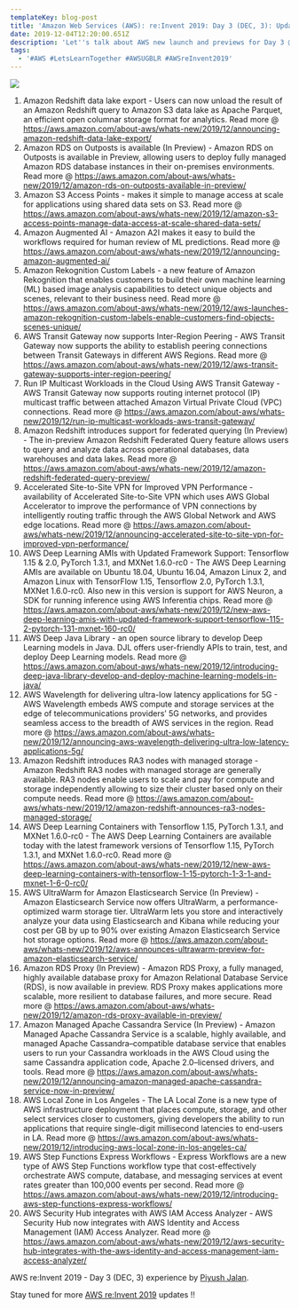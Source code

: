 ```yaml
---
templateKey: blog-post
title: 'Amazon Web Services (AWS): re:Invent 2019: Day 3 (DEC, 3): Updates - II'
date: 2019-12-04T12:20:00.651Z
description: 'Let''s talk about AWS new launch and previews for Day 3 @ AWS re:Invent 2019:'
tags:
  - '#AWS #LetsLearnTogether #AWSUGBLR #AWSreInvent2019'
---
```



![](/img/img_20191203_082339-2-.jpg)

1. Amazon Redshift data lake export - Users can now unload the result of an Amazon Redshift query to Amazon S3 data lake as Apache Parquet, an efficient open columnar storage format for analytics. Read more @ <https://aws.amazon.com/about-aws/whats-new/2019/12/announcing-amazon-redshift-data-lake-export/>
2. Amazon RDS on Outposts is available (In Preview) - Amazon RDS on Outposts is available in Preview, allowing users to deploy fully managed Amazon RDS database instances in their on-premises environments. Read more @ <https://aws.amazon.com/about-aws/whats-new/2019/12/amazon-rds-on-outposts-available-in-preview/>
3. Amazon S3 Access Points - makes it simple to manage access at scale for applications using shared data sets on S3. Read more @ <https://aws.amazon.com/about-aws/whats-new/2019/12/amazon-s3-access-points-manage-data-access-at-scale-shared-data-sets/>
4. Amazon Augmented AI - Amazon A2I makes it easy to build the workflows required for human review of ML predictions. Read more @ <https://aws.amazon.com/about-aws/whats-new/2019/12/announcing-amazon-augmented-ai/>
5. Amazon Rekognition Custom Labels - a new feature of Amazon Rekognition that enables customers to build their own machine learning (ML) based image analysis capabilities to detect unique objects and scenes, relevant to their business need. Read more @ <https://aws.amazon.com/about-aws/whats-new/2019/12/aws-launches-amazon-rekognition-custom-labels-enable-customers-find-objects-scenes-unique/>
6. AWS Transit Gateway now supports Inter-Region Peering - AWS Transit Gateway now supports the ability to establish peering connections between Transit Gateways in different AWS Regions. Read more @ <https://aws.amazon.com/about-aws/whats-new/2019/12/aws-transit-gateway-supports-inter-region-peering/>
7. Run IP Multicast Workloads in the Cloud Using AWS Transit Gateway - AWS Transit Gateway now supports routing internet protocol (IP) multicast traffic between attached Amazon Virtual Private Cloud (VPC) connections. Read more @ <https://aws.amazon.com/about-aws/whats-new/2019/12/run-ip-multicast-workloads-aws-transit-gateway/>
8. Amazon Redshift introduces support for federated querying (In Preview) - The in-preview Amazon Redshift Federated Query feature allows users to query and analyze data across operational databases, data warehouses and data lakes. Read more @ <https://aws.amazon.com/about-aws/whats-new/2019/12/amazon-redshift-federated-query-preview/>
9. Accelerated Site-to-Site VPN for Improved VPN Performance
   -availability of Accelerated Site-to-Site VPN which uses AWS Global Accelerator to improve the performance of VPN connections by intelligently routing traffic through the AWS Global Network and AWS edge locations. Read more @ <https://aws.amazon.com/about-aws/whats-new/2019/12/announcing-accelerated-site-to-site-vpn-for-improved-vpn-performance/>
10. AWS Deep Learning AMIs with Updated Framework Support: Tensorflow 1.15 & 2.0, PyTorch 1.3.1, and MXNet 1.6.0-rc0 - The AWS Deep Learning AMIs are available on Ubuntu 18.04, Ubuntu 16.04, Amazon Linux 2, and Amazon Linux with TensorFlow 1.15, Tensorflow 2.0, PyTorch 1.3.1, MXNet 1.6.0-rc0. Also new in this version is support for AWS Neuron, a SDK for running inference using AWS Inferentia chips.  Read more @ <https://aws.amazon.com/about-aws/whats-new/2019/12/new-aws-deep-learning-amis-with-updated-framework-support-tensorflow-115-2-pytorch-131-mxnet-160-rc0/>
11. AWS Deep Java Library - an open source library to develop Deep Learning models in Java. DJL offers user-friendly APIs to train, test, and deploy Deep Learning models. Read more @ <https://aws.amazon.com/about-aws/whats-new/2019/12/introducing-deep-java-library-develop-and-deploy-machine-learning-models-in-java/>
12. AWS Wavelength for delivering ultra-low latency applications for 5G - AWS Wavelength embeds AWS compute and storage services at the edge of telecommunications providers’ 5G networks, and provides seamless access to the breadth of AWS services in the region. Read more @ <https://aws.amazon.com/about-aws/whats-new/2019/12/announcing-aws-wavelength-delivering-ultra-low-latency-applications-5g/>
13. Amazon Redshift introduces RA3 nodes with managed storage - Amazon Redshift RA3 nodes with managed storage are generally available. RA3 nodes enable users to scale and pay for compute and storage independently allowing to size their cluster based only on their compute needs. Read more @ <https://aws.amazon.com/about-aws/whats-new/2019/12/amazon-redshift-announces-ra3-nodes-managed-storage/>
14. AWS Deep Learning Containers with Tensorflow 1.15, PyTorch 1.3.1, and MXNet 1.6.0-rc0 - The AWS Deep Learning Containers are available today with the latest framework versions of Tensorflow 1.15, PyTorch 1.3.1, and MXNet 1.6.0-rc0. Read more @ <https://aws.amazon.com/about-aws/whats-new/2019/12/new-aws-deep-learning-containers-with-tensorflow-1-15-pytorch-1-3-1-and-mxnet-1-6-0-rc0/>
15. AWS UltraWarm for Amazon Elasticsearch Service (In Preview) - Amazon Elasticsearch Service now offers UltraWarm, a performance-optimized warm storage tier. UltraWarm lets you store and interactively analyze your data using Elasticsearch and Kibana while reducing your cost per GB by up to 90% over existing Amazon Elasticsearch Service hot storage options. Read more @ <https://aws.amazon.com/about-aws/whats-new/2019/12/aws-announces-ultrawarm-preview-for-amazon-elasticsearch-service/>
16. Amazon RDS Proxy (In Preview) - Amazon RDS Proxy, a fully managed, highly available database proxy for Amazon Relational Database Service (RDS), is now available in preview. RDS Proxy makes applications more scalable, more resilient to database failures, and more secure. Read more @ <https://aws.amazon.com/about-aws/whats-new/2019/12/amazon-rds-proxy-available-in-preview/>
17. Amazon Managed Apache Cassandra Service (In Preview) - Amazon Managed Apache Cassandra Service is a scalable, highly available, and managed Apache Cassandra–compatible database service that enables users to run your Cassandra workloads in the AWS Cloud using the same Cassandra application code, Apache 2.0–licensed drivers, and tools. Read more @ <https://aws.amazon.com/about-aws/whats-new/2019/12/announcing-amazon-managed-apache-cassandra-service-now-in-preview/>
18. AWS Local Zone in Los Angeles - The LA Local Zone is a new type of AWS infrastructure deployment that places compute, storage, and other select services closer to customers, giving developers the ability to run applications that require single-digit millisecond latencies to end-users in LA. Read more @ <https://aws.amazon.com/about-aws/whats-new/2019/12/introducing-aws-local-zone-in-los-angeles-ca/>
19. AWS Step Functions Express Workflows - Express Workflows are a new type of AWS Step Functions workflow type that cost-effectively orchestrate AWS compute, database, and messaging services at event rates greater than 100,000 events per second. Read more @ <https://aws.amazon.com/about-aws/whats-new/2019/12/introducing-aws-step-functions-express-workflows/>
20. AWS Security Hub integrates with AWS IAM Access Analyzer - AWS Security Hub now integrates with AWS Identity and Access Management (IAM) Access Analyzer. Read more @ <https://aws.amazon.com/about-aws/whats-new/2019/12/aws-security-hub-integrates-with-the-aws-identity-and-access-management-iam-access-analyzer/>

AWS re:Invent 2019 - Day 3 (DEC, 3) experience by [Piyush Jalan](https://www.linkedin.com/in/piyush-jalan/).

Stay tuned for  more [AWS re:Invent 2019](https://reinvent.awsevents.com/) updates !!
